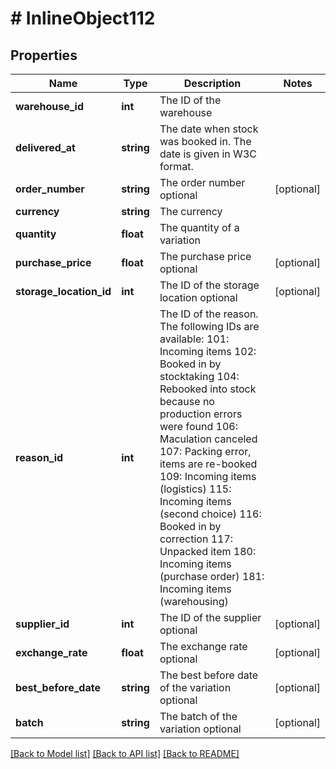 # # InlineObject112

## Properties

Name | Type | Description | Notes
------------ | ------------- | ------------- | -------------
**warehouse_id** | **int** | The ID of the warehouse | 
**delivered_at** | **string** | The date when stock was booked in. The date is given in W3C format. | 
**order_number** | **string** | The order number optional | [optional] 
**currency** | **string** | The currency | 
**quantity** | **float** | The quantity of a variation | 
**purchase_price** | **float** | The purchase price optional | [optional] 
**storage_location_id** | **int** | The ID of the storage location optional | [optional] 
**reason_id** | **int** | The ID of the reason. The following IDs are available:  101: Incoming items 102: Booked in by stocktaking 104: Rebooked into stock because no production errors were found 106: Maculation canceled 107: Packing error, items are re-booked 109: Incoming items (logistics) 115: Incoming items (second choice) 116: Booked in by correction 117: Unpacked item 180: Incoming items (purchase order) 181: Incoming items (warehousing) | 
**supplier_id** | **int** | The ID of the supplier optional | [optional] 
**exchange_rate** | **float** | The exchange rate optional | [optional] 
**best_before_date** | **string** | The best before date of the variation optional | [optional] 
**batch** | **string** | The batch of the variation optional | [optional] 

[[Back to Model list]](../../README.md#documentation-for-models) [[Back to API list]](../../README.md#documentation-for-api-endpoints) [[Back to README]](../../README.md)


